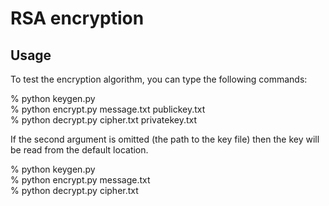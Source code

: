 # RSA encryption

## Usage
To test the encryption algorithm, you can type the following commands:

% python keygen.py\
% python encrypt.py message.txt publickey.txt\
% python decrypt.py cipher.txt privatekey.txt

If the second argument is omitted (the path to the key file) then the key will be read from the default location.

% python keygen.py\
% python encrypt.py message.txt\
% python decrypt.py cipher.txt
